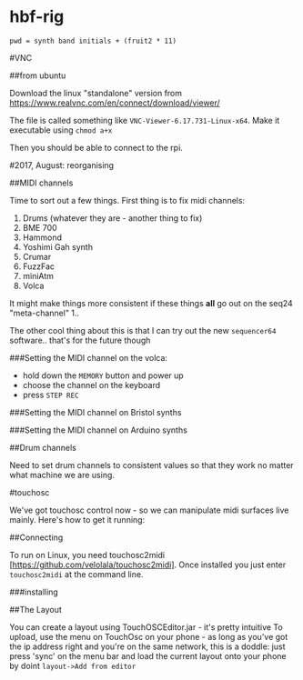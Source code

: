 # hbf-rig

```
pwd = synth band initials + (fruit2 * 11)
```



#VNC

##from ubuntu

Download the linux "standalone" version from https://www.realvnc.com/en/connect/download/viewer/

The file is called something like `VNC-Viewer-6.17.731-Linux-x64`. Make it executable using `chmod a+x`

Then you should be able to connect to the rpi. 


#2017, August: reorganising 

##MIDI channels

Time to sort out a few things. First thing is to fix midi channels: 

1. Drums (whatever they are - another thing to fix)
2. BME 700
3. Hammond
6. Yoshimi Gah synth
7. Crumar
13. FuzzFac
15. miniAtm
16. Volca

It might make things more consistent if these things **all** go out on the seq24 "meta-channel" 1..

The other cool thing about this is that I can try out the new `sequencer64` software.. that's for the future though

###Setting the MIDI channel on the volca: 

- hold down the `MEMORY` button and power up
- choose the channel on the keyboard
- press `STEP REC`

###Setting the MIDI channel on Bristol synths


###Setting the MIDI channel on Arduino synths


##Drum channels

Need to set drum channels to consistent values so that they work no matter what machine we are using. 


#touchosc

We've got touchosc control now - so we can manipulate midi surfaces live mainly. Here's how to get it running: 

##Connecting

To run on Linux, you need touchosc2midi [https://github.com/velolala/touchosc2midi]. Once installed you just enter `touchosc2midi` at the command line.

###installing

##The Layout

You can create a layout using TouchOSCEditor.jar - it's pretty intuitive
To upload, use the menu on TouchOsc on your phone - as long as you've got the ip address right and you're on the same network, this is a doddle: just press 'sync' on the menu bar and  load the current layout onto your phone by doint `layout->Add from editor` 



